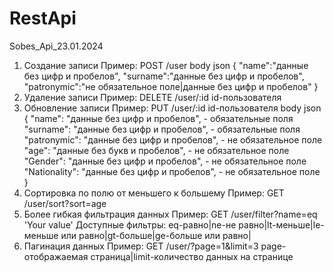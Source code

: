# RestApi
Sobes_Api_23.01.2024

1) Создание записи
Пример:
POST
/user
body json
{
    "name":"данные без цифр и пробелов",
    "surname":"данные без цифр и пробелов",
    "patronymic":"не обязательное поле|данные без цифр и пробелов"
}
2) Удаление записи
Пример:
DELETE
/user/:id
id-пользователя
3) Обновление записи
Пример:
PUT
/user/:id
id-пользователя
body json 
{
    "name": "данные без цифр и пробелов", - обязательные поля
    "surname": "данные без цифр и пробелов", - обязательные поля
    "patronymic": "данные без цифр и пробелов", - не обязательное поле
    "age":  "данные без букв и пробелов", - не обязательное поле 
    "Gender":  "данные без цифр и пробелов", - не обязательное поле
    "Nationality":  "данные без цифр и пробелов", - не обязательное поле
}
4) Сортировка по полю от меньшего к большему
Пример:
GET
/user/sort?sort=age
5) Более гибкая фильтрация данных
Пример:
GET
/user/filter?name=eq 'Your value'
Доступные фильтры: eq-равно|ne-не равно|lt-меньше|le-меньше или равно|gt-больше|ge-больше или равно| 
6) Пагинация данных
Пример:
GET
/user/?page=1&limit=3
page-отображаемая страница|limit-количество данных на странице